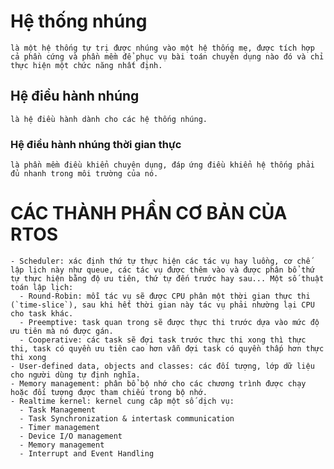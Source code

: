 # Hệ thống nhúng
    là một hệ thống tự trị được nhúng vào một hệ thống mẹ, được tích hợp cả phần cứng và phần mềm để phục vụ bài toán chuyên dụng nào đó và chỉ thực hiện một chức năng nhất định.
## Hệ điều hành nhúng
    là hệ điều hành dành cho các hệ thống nhúng.
### Hệ điều hành nhúng thời gian thực
    là phần mềm điều khiển chuyên dụng, đáp ứng điều khiển hệ thống phải đủ nhanh trong môi trường của nó.


# CÁC THÀNH PHẦN CƠ BẢN CỦA RTOS    
    - Scheduler: xác định thứ tự thực hiện các tác vụ hay luồng, cơ chế lập lịch này như queue, các tác vụ được thêm vào và được phân bổ thứ tự thực hiện bằng độ ưu tiên, thứ tự đến trước hay sau... Một số thuật toán lập lịch:
      - Round-Robin: mỗi tác vụ sẽ được CPU phân một thời gian thực thi (`time-slice`), sau khi hết thời gian này tác vụ phải nhường lại CPU cho task khác.
      - Preemptive: task quan trong sẽ được thực thi trước dựa vào mức độ ưu tiên mà nó được gán.
      - Cooperative: các task sẽ đợi task trước thực thi xong thì thực thi, task có quyền ưu tiên cao hơn vẫn đợi task có quyền thấp hơn thực thi xong
    - User-defined data, objects and classes: các đối tượng, lớp dữ liệu cho người dùng tự định nghĩa.
    - Memory management: phân bổ bộ nhớ cho các chương trình được chạy hoặc đối tượng được tham chiếu trong bộ nhớ.
    - Realtime kernel: kernel cung câp một số dịch vụ: 
      - Task Management
      - Task Synchronization & intertask communication
      - Timer management
      - Device I/O management
      - Memory management
      - Interrupt and Event Handling